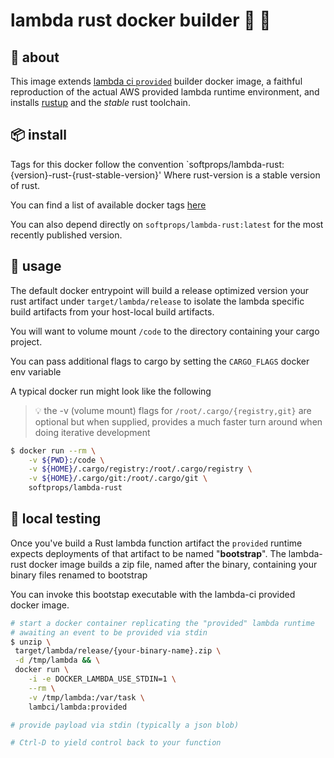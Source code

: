 # lambda rust docker builder 🐳 🦀

## 🤔 about

This image extends [lambda ci `provided`](https://github.com/lambci/docker-lambda#documentation) builder docker image, a faithful reproduction of the actual AWS provided lambda runtime environment,
and installs [rustup](https://rustup.rs/) and the *stable* rust toolchain.

## 📦 install

Tags for this docker follow the convention `softprops/lambda-rust:{version}-rust-{rust-stable-version}'
Where rust-version is a stable version of rust.

You can find a list of available docker tags [here](https://hub.docker.com/r/softprops/lambda-rust/)

You can also depend directly on `softprops/lambda-rust:latest` for the most recently published version.

## 🤸 usage

The default docker entrypoint will build a release optimized version your rust artifact under `target/lambda/release` to
isolate the lambda specific build artifacts from your host-local build artifacts.

You will want to volume mount `/code` to the directory containing your cargo project.

You can pass additional flags to cargo by setting the `CARGO_FLAGS` docker env variable

A typical docker run might look like the following

> 💡 the -v (volume mount) flags for `/root/.cargo/{registry,git}` are optional but when supplied, provides a much faster turn around when doing iterative development

```bash
$ docker run --rm \
	-v ${PWD}:/code \
	-v ${HOME}/.cargo/registry:/root/.cargo/registry \
	-v ${HOME}/.cargo/git:/root/.cargo/git \
	softprops/lambda-rust
```

## 🔬 local testing

Once you've build a Rust lambda function artifact the `provided` runtime expects
deployments of that artifact to be named "**bootstrap**". The lambda-rust docker image
builds a zip file, named after the binary, containing your binary files renamed to bootstrap

You can invoke this bootstap executable with the lambda-ci provided docker image.

```sh
# start a docker container replicating the "provided" lambda runtime
# awaiting an event to be provided via stdin
$ unzip \
 target/lambda/release/{your-binary-name}.zip \
 -d /tmp/lambda && \
 docker run \
    -i -e DOCKER_LAMBDA_USE_STDIN=1 \
    --rm \
    -v /tmp/lambda:/var/task \
    lambci/lambda:provided

# provide payload via stdin (typically a json blob)

# Ctrl-D to yield control back to your function
```
